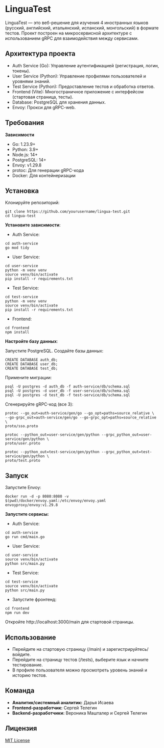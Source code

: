 # LinguaTest
LinguaTest — это веб-решение для изучения 4 иностранных языков (русский, английский, итальянский, испанский, монгольский) в формате тестов. Проект построен на микросервисной архитектуре с использованием gRPC для взаимодействия между сервисами.
## Архитектура проекта
- Auth Service (Go): Управление аутентификацией (регистрация, логин, токены).
- User Service (Python): Управление профилями пользователей и уровнями знаний.
- Test Service (Python): Предоставление тестов и обработка ответов.
- Frontend (Vite): Многостраничное приложение с интерфейсом (стартовая страница, тесты).
- Database: PostgreSQL для хранения данных.
- Envoy: Прокси для gRPC-web.

## Требования
**Зависимости**

- Go: 1.23.9+
- Python: 3.9+
- Node.js: 14+
- PostgreSQL: 14+
- Envoy: v1.29.8
- protoc: Для генерации gRPC-кода
- Docker: Для контейнеризации


## Установка

Клонируйте репозиторий:
```
git clone https://github.com/yourusername/lingua-test.git
cd lingua-test
```


**Установите зависимости**:
- Auth Service:
```
cd auth-service
go mod tidy
```

- User Service:
```
cd user-service
python -m venv venv
source venv/bin/activate
pip install -r requirements.txt
```

- Test Service:
```
cd test-service
python -m venv venv
source venv/bin/activate
pip install -r requirements.txt
```


- Frontend:
```
cd frontend
npm install
```



**Настройте базу данных**:

Запустите PostgreSQL.
Создайте базы данных:
```
CREATE DATABASE auth_db;
CREATE DATABASE user_db;
CREATE DATABASE test_db;
```

Примените миграции:
```
psql -U postgres -d auth_db -f auth-service/db/schema.sql
psql -U postgres -d user_db -f user-service/db/schema.sql
psql -U postgres -d test_db -f test-service/db/schema.sql
```



Сгенерируйте gRPC-код (все 3):
```
protoc --go_out=auth-service/gen/go --go_opt=paths=source_relative \
--go-grpc_out=auth-service/gen/go --go-grpc_opt=paths=source_relative \
proto/sso.proto
```
```
protoc --python_out=user-service/gen/python --grpc_python_out=user-service/gen/python \
proto/user.proto
```
```
protoc --python_out=test-service/gen/python --grpc_python_out=test-service/gen/python \
proto/test.proto
```


## Запуск

Запустите Envoy:
```
docker run -d -p 8080:8080 -v $(pwd)/docker/envoy.yaml:/etc/envoy/envoy.yaml envoyproxy/envoy:v1.29.8
```


**Запустите сервисы:**

- Auth Service:
```
cd auth-service
go run cmd/main.go
```

- User Service:
```
cd user-service
source venv/bin/activate
python src/main.py
```

- Test Service:
```
cd test-service
source venv/bin/activate
python src/main.py
```



- Запустите фронтенд:
```
cd frontend
npm run dev
```

Откройте http://localhost:3000/main для стартовой страницы.



## Использование

- Перейдите на стартовую страницу (/main) и зарегистрируйтесь/войдите.
- Перейдите на страницу тестов (/tests), выберите язык и начните тестирование.
- В профиле пользователя можно просмотреть уровень знаний и историю тестов.


## Команда

- **Аналитик/системный аналитик:** Дарья Исаева
- **Frontend-разработчик:** Сергей Телегин
- **Backend-разработчики:** Вероника Машталер и Сергей Телегин

## Лицензия
[MIT License](LICENSE)
